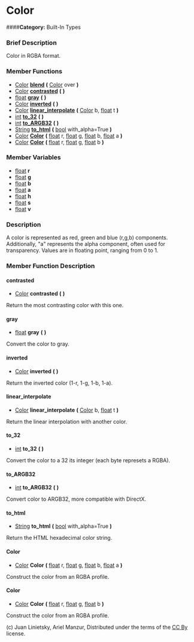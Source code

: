 #  Color  
####**Category:** Built-In Types

###  Brief Description  
Color in RGBA format.

###  Member Functions 
  * [Color](class_color)  **[blend](#blend)**  **(** [Color](class_color) over  **)**
  * [Color](class_color)  **[contrasted](#contrasted)**  **(** **)**
  * [float](class_float)  **[gray](#gray)**  **(** **)**
  * [Color](class_color)  **[inverted](#inverted)**  **(** **)**
  * [Color](class_color)  **[linear&#95;interpolate](#linear_interpolate)**  **(** [Color](class_color) b, [float](class_float) t  **)**
  * [int](class_int)  **[to&#95;32](#to_32)**  **(** **)**
  * [int](class_int)  **[to&#95;ARGB32](#to_ARGB32)**  **(** **)**
  * [String](class_string)  **[to&#95;html](#to_html)**  **(** [bool](class_bool) with_alpha=True  **)**
  * [Color](class_color)  **[Color](#Color)**  **(** [float](class_float) r, [float](class_float) g, [float](class_float) b, [float](class_float) a  **)**
  * [Color](class_color)  **[Color](#Color)**  **(** [float](class_float) r, [float](class_float) g, [float](class_float) b  **)**

###  Member Variables  
  * [float](class_float) **r**
  * [float](class_float) **g**
  * [float](class_float) **b**
  * [float](class_float) **a**
  * [float](class_float) **h**
  * [float](class_float) **s**
  * [float](class_float) **v**

###  Description  
A color is represented as red, green and blue (r,g,b) components. Additionally, "a" represents the alpha component, often used for transparency. Values are in floating point, ranging from 0 to 1.

###  Member Function Description  

#### <a name="contrasted">contrasted</a>
  * [Color](class_color)  **contrasted**  **(** **)**

Return the most contrasting color with this one.

#### <a name="gray">gray</a>
  * [float](class_float)  **gray**  **(** **)**

Convert the color to gray.

#### <a name="inverted">inverted</a>
  * [Color](class_color)  **inverted**  **(** **)**

Return the inverted color (1-r, 1-g, 1-b, 1-a).

#### <a name="linear_interpolate">linear_interpolate</a>
  * [Color](class_color)  **linear&#95;interpolate**  **(** [Color](class_color) b, [float](class_float) t  **)**

Return the linear interpolation with another color.

#### <a name="to_32">to_32</a>
  * [int](class_int)  **to&#95;32**  **(** **)**

Convert the color to a 32 its integer (each byte represets a RGBA).

#### <a name="to_ARGB32">to_ARGB32</a>
  * [int](class_int)  **to&#95;ARGB32**  **(** **)**

Convert color to ARGB32, more compatible with DirectX.

#### <a name="to_html">to_html</a>
  * [String](class_string)  **to&#95;html**  **(** [bool](class_bool) with_alpha=True  **)**

Return the HTML hexadecimal color string.

#### <a name="Color">Color</a>
  * [Color](class_color)  **Color**  **(** [float](class_float) r, [float](class_float) g, [float](class_float) b, [float](class_float) a  **)**

Construct the color from an RGBA profile.

#### <a name="Color">Color</a>
  * [Color](class_color)  **Color**  **(** [float](class_float) r, [float](class_float) g, [float](class_float) b  **)**

Construct the color from an RGBA profile.


(c) Juan Linietsky, Ariel Manzur, Distributed under the terms of the [CC By](https://creativecommons.org/licenses/by/3.0/legalcode) license.

